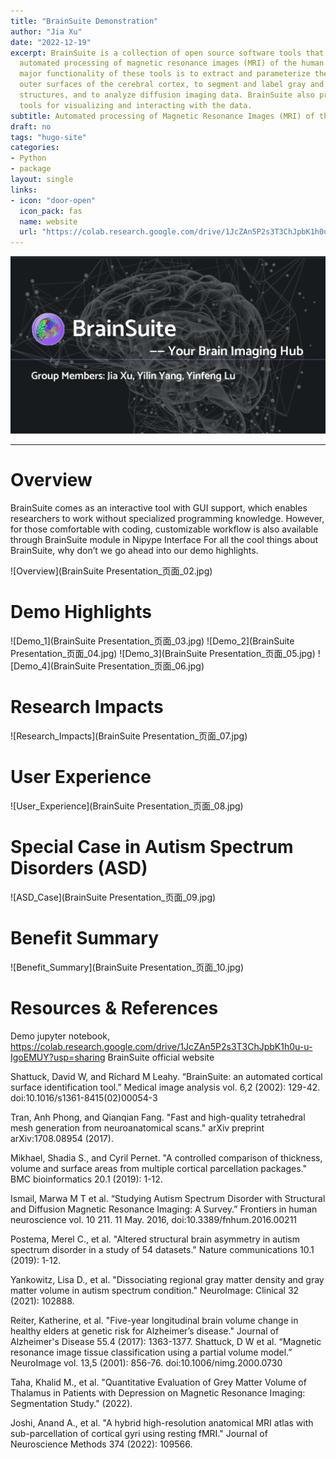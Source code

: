 ```yaml
---
title: "BrainSuite Demonstration"
author: "Jia Xu"
date: "2022-12-19"
excerpt: BrainSuite is a collection of open source software tools that enable largely
  automated processing of magnetic resonance images (MRI) of the human brain. The
  major functionality of these tools is to extract and parameterize the inner and
  outer surfaces of the cerebral cortex, to segment and label gray and white matter
  structures, and to analyze diffusion imaging data. BrainSuite also provides several
  tools for visualizing and interacting with the data.
subtitle: Automated processing of Magnetic Resonance Images (MRI) of the Human Brain
draft: no
tags: "hugo-site"
categories:
- Python
- package
layout: single
links:
- icon: "door-open"
  icon_pack: fas
  name: website
  url: "https://colab.research.google.com/drive/1JcZAn5P2s3T3ChJpbK1h0u-u-IgoEMUY?usp=sharing"
---
```




![BrainSuite](BrainSuite.png)



---

# Overview

BrainSuite comes as an interactive tool with GUI support, which enables researchers to work without specialized programming knowledge. However, for those comfortable with coding, customizable workflow is also available through BrainSuite module in Nipype Interface
For all the cool things about BrainSuite, why don’t we go ahead into our demo highlights.

![Overview](BrainSuite Presentation_页面_02.jpg)

# Demo Highlights

![Demo_1](BrainSuite Presentation_页面_03.jpg)
![Demo_2](BrainSuite Presentation_页面_04.jpg)
![Demo_3](BrainSuite Presentation_页面_05.jpg)
![Demo_4](BrainSuite Presentation_页面_06.jpg)

# Research Impacts
![Research_Impacts](BrainSuite Presentation_页面_07.jpg)

# User Experience
![User_Experience](BrainSuite Presentation_页面_08.jpg)

# Special Case in Autism Spectrum Disorders (ASD)
![ASD_Case](BrainSuite Presentation_页面_09.jpg)


# Benefit Summary
![Benefit_Summary](BrainSuite Presentation_页面_10.jpg)

# Resources & References

Demo jupyter notebook, https://colab.research.google.com/drive/1JcZAn5P2s3T3ChJpbK1h0u-u-IgoEMUY?usp=sharing 
BrainSuite official website

Shattuck, David W, and Richard M Leahy. “BrainSuite: an automated cortical surface identification tool.” Medical image analysis vol. 6,2 (2002): 129-42. doi:10.1016/s1361-8415(02)00054-3

Tran, Anh Phong, and Qianqian Fang. "Fast and high-quality tetrahedral mesh generation from neuroanatomical scans." arXiv preprint arXiv:1708.08954 (2017).

Mikhael, Shadia S., and Cyril Pernet. "A controlled comparison of thickness, volume and surface areas from multiple cortical parcellation packages." BMC bioinformatics 20.1 (2019): 1-12.

Ismail, Marwa M T et al. “Studying Autism Spectrum Disorder with Structural and Diffusion Magnetic Resonance Imaging: A Survey.” Frontiers in human neuroscience vol. 10 211. 11 May. 2016, doi:10.3389/fnhum.2016.00211

Postema, Merel C., et al. "Altered structural brain asymmetry in autism spectrum disorder in a study of 54 datasets." Nature communications 10.1 (2019): 1-12.

Yankowitz, Lisa D., et al. "Dissociating regional gray matter density and gray matter volume in autism spectrum condition." NeuroImage: Clinical 32 (2021): 102888.

Reiter, Katherine, et al. "Five-year longitudinal brain volume change in healthy elders at genetic risk for Alzheimer’s disease." Journal of Alzheimer's Disease 55.4 (2017): 1363-1377.
Shattuck, D W et al. “Magnetic resonance image tissue classification using a partial volume model.” NeuroImage vol. 13,5 (2001): 856-76. doi:10.1006/nimg.2000.0730

Taha, Khalid M., et al. "Quantitative Evaluation of Grey Matter Volume of Thalamus in Patients with Depression on Magnetic Resonance Imaging: Segmentation Study." (2022).

Joshi, Anand A., et al. "A hybrid high-resolution anatomical MRI atlas with sub-parcellation of cortical gyri using resting fMRI." Journal of Neuroscience Methods 374 (2022): 109566.
